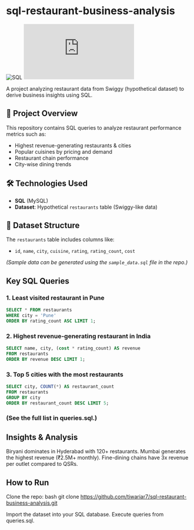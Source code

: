 # sql-restaurant-business-analysis
![SQL](https://img.shields.io/badge/SQL-Data%20Analysis-blue) 
![GitHub](https://img.shields.io/github/repo-size/tiwariar7/sql-restaurant-business-analysis/edit/main/README.md)  

A project analyzing restaurant data from Swiggy (hypothetical dataset) to derive business insights using SQL.  
## 📌 **Project Overview**  
This repository contains SQL queries to analyze restaurant performance metrics such as:  
- Highest revenue-generating restaurants & cities  
- Popular cuisines by pricing and demand  
- Restaurant chain performance  
- City-wise dining trends  

## 🛠️ **Technologies Used**  
- **SQL** (MySQL)  
- **Dataset**: Hypothetical `restaurants` table (Swiggy-like data)  

## 📂 **Dataset Structure**  
The `restaurants` table includes columns like:  
- `id`, `name`, `city`, `cuisine`, `rating`, `rating_count`, `cost`  

*(Sample data can be generated using the `sample_data.sql` file in the repo.)*  

##  **Key SQL Queries**  

### 1. **Least visited restaurant in Pune**  
   ```sql
   SELECT * FROM restaurants 
   WHERE city = 'Pune' 
   ORDER BY rating_count ASC LIMIT 1;
  ```
### 2. **Highest revenue-generating restaurant in India**
  ```sql
  SELECT name, city, (cost * rating_count) AS revenue
  FROM restaurants 
  ORDER BY revenue DESC LIMIT 1;
  ```
### 3. **Top 5 cities with the most restaurants**
  ```sql
  SELECT city, COUNT(*) AS restaurant_count
  FROM restaurants 
  GROUP BY city 
  ORDER BY restaurant_count DESC LIMIT 5;
  ```
### (See the full list in queries.sql.)
## **Insights & Analysis**
Biryani dominates in Hyderabad with 120+ restaurants.
Mumbai generates the highest revenue (₹2.5M+ monthly).
Fine-dining chains have 3x revenue per outlet compared to QSRs.

## **How to Run**
Clone the repo:
bash
git clone https://github.com/tiwariar7/sql-restaurant-business-analysis.git

Import the dataset into your SQL database.
Execute queries from queries.sql.
